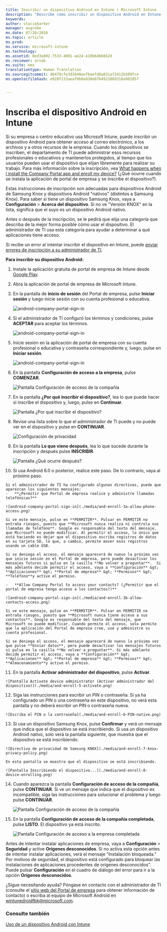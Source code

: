 ```yaml
---
title: Inscribir un dispositivo Android en Intune | Microsoft Intune
description: "Describe cómo inscribir un dispositivo Android en Intune."
keywords: 
author: staciebarker
manager: angrobe
ms.date: 07/26/2016
ms.topic: article
ms.prod: 
ms.service: microsoft-intune
ms.technology: 
ms.assetid: 0ed3a002-7533-4001-ae24-e10b64b66620
ms.reviewer: arnab
ms.suite: ems
translationtype: Human Translation
ms.sourcegitcommit: 46479cfe3d2648eefbaefd0a831af2412b509fce
ms.openlocfilehash: e920f133aeaf0b0a938e07b4923869318a902d57


---
```



# Inscriba el dispositivo Android en Intune

Si su empresa o centro educativo usa Microsoft Intune, puede inscribir un dispositivo Android para obtener acceso al correo electrónico, a los archivos y a otros recursos de la empresa. Cuando los dispositivos se inscriben, el departamento de TI puede administrar esos recursos profesionales o educativos y mantenerlos protegidos, al tiempo que los usuarios pueden usar el dispositivo que elijan libremente para realizar su trabajo. Para más información sobre la inscripción, vea [What happens when I install the Company Portal app and enroll my device?](what-happens-if-you-install-the-Company-Portal-app-and-enroll-your-device-in-intune-android.md) (¿Qué ocurre cuando se instala la aplicación de portal de empresa y se inscribe el dispositivo?).

Estas instrucciones de inscripción son adecuadas para dispositivos Android de Samsung Knox y dispositivos Android "nativos" (distintos a Samsung Knox). Para saber si tiene un dispositivo Samsung Knox, vaya a **Configuración** &gt; **Acerca del dispositivo**. Si no ve "Versión KNOX" en la lista, significa que el suyo es un dispositivo Android nativo.

Antes o después de la inscripción, se le pedirá que elija una categoría que describa de la mejor forma posible cómo usar el dispositivo. El administrador de TI usa esta categoría para ayudar a determinar a qué aplicaciones tiene acceso.

Si recibe un error al intentar inscribir el dispositivo en Intune, puede [enviar errores de inscripción a su administrador de TI](send-enrollment-errors-to-your-it-administrator-android.md).

**Para inscribir su dispositivo Android:**

1.  Instale la aplicación gratuita de portal de empresa de Intune desde [Google Play](http://play.google.com/store/apps/details?id=com.microsoft.windowsintune.companyportal).

2.  Abra la aplicación de portal de empresa de Microsoft Intune.

3.  En la pantalla de **inicio de sesión** del Portal de empresa, pulse **Iniciar sesión** y luego inicie sesión con su cuenta profesional o educativa.

    ![android-company-portal-sign-in](./media/and-enroll-0-welcome-screen.png)   

4.  Si el administrador de TI configuró los términos y condiciones, pulse **ACEPTAR** para aceptar los términos.

    ![android-company-portal-sign-in](./media/and-enroll-3-accept-terms.png)

5.  Inicie sesión en la aplicación de portal de empresa con su cuenta profesional o educativa y contraseña correspondiente y, luego, pulse en **Iniciar sesión**.

    ![android-company-portal-sign-in](./media/and-enroll-2-cp-sign-in.png)

6.  En la pantalla **Configuración de acceso a la empresa**, pulse **COMENZAR**.

    ![Pantalla Configuración de acceso de la compañía](./media/and-enroll-4a-comp-access-setup.png)

7.  En la pantalla **¿Por qué inscribir el dispositivo?**, lea lo que puede hacer si inscribe el dispositivo y, luego, pulse en **Continuar**.

    ![Pantalla ¿Por qué inscribir el dispositivo?](./media/and-enroll-4b-why-enroll.png)

8.  Revise una lista sobre lo que el administrador de TI puede y no puede ver en el dispositivo y pulse en **CONTINUAR**.

    ![Configuración de privacidad](./media/and-enroll-4c-we-care-privacy.png)

9.  En la pantalla **Lo que viene después**, lea lo que sucede durante la inscripción y después pulse **INSCRIBIR**.

    ![Pantalla ¿Qué ocurre después?](./media/and-enroll-4d-what-comes-next.png)

10.  Si usa Android 6.0 o posterior, realice este paso. De lo contrario, vaya al próximo paso.

    Si el administrador de TI ha configurado algunas directivas, puede que aparezcan los siguientes mensajes:
    -   **¿Permitir que Portal de empresa realice y administre llamadas telefónicas?**

    ![android-company-portal-sign-in](./media/and-enroll-3a-allow-phone-access.png)

    Si ve este mensaje, pulse en **PERMITIR**. Pulsar en PERMITIR no entraña riesgos, puesto que **Microsoft nunca realiza ni controla sus llamadas de teléfono**. Google es responsable del texto del mensaje, que Microsoft no puede modificar. Al permitir el acceso, lo único que está haciendo es dejar que el dispositivo escriba registros de datos en su tarjeta SD, lo que, a cambio, permite mover esos registros usando un cable USB.

    Si se deniega el acceso, el mensaje aparecerá de nuevo la próxima vez que inicie sesión en el Portal de empresa, pero puede desactivar los mensajes futuros si pulsa en la casilla **No volver a preguntar**.  Si más adelante decide permitir el acceso, vaya a **Configuración** &gt; **Aplicaciones** &gt; **Portal de empresa** &gt; **Permisos** &gt; **Teléfono**y active el permiso.

    -   **Allow Company Portal to access your contacts? (¿Permitir que el portal de empresa tenga acceso a los contactos?)**

    ![android-company-portal-sign-in](./media/and-enroll-3b-allow-contacts-access.png)

    Si ve este mensaje, pulse en **PERMITIR**. Pulsar en PERMITIR no entraña riesgos, puesto que **Microsoft nunca tiene acceso a sus contactos**. Google es responsable del texto del mensaje, que Microsoft no puede modificar. Cuando permite el acceso, solo permite que la aplicación del Portal de empresa cree, use y administre su cuenta profesional.

    Si se deniega el acceso, el mensaje aparecerá de nuevo la próxima vez que pulse **Enviar datos**, pero puede desactivar los mensajes futuros si pulsa en la casilla **No volver a preguntar**. Si más adelante decide permitir el acceso, vaya a **Configuración** &gt; **Aplicaciones** &gt; **Portal de empresa** &gt; **Permisos** &gt; **Almacenamiento**y active el permiso.

11.  En la pantalla **Activar administrador del dispositivo**, pulse **Activar**.

    ![Pantalla Activate device administrator (Activar administrador del dispositivo)](./media/and-enroll-5-activate.png)

12.  Siga las instrucciones para escribir un PIN o contraseña. Si ya ha configurado un PIN o una contraseña en este dispositivo, no verá esta pantalla y no deberá escribir un PIN o contraseña nueva.

    ![Escriba el PIN o la contraseña](./media/and-enroll-6-PIN-native.png)

13.  Si usa un dispositivo Samsung Knox, pulse **Confirmar** y verá un mensaje que indica que el dispositivo se está inscribiendo. Si usa un dispositivo Android nativo, solo verá la pantalla siguiente, que muestra que el dispositivo se está inscribiendo.

    ![Directiva de privacidad de Samsung KNOX](./media/and-enroll-7-knox-privacy-policy.png)

    En esta pantalla se muestra que el dispositivo se está inscribiendo.

    ![Pantalla Inscribiendo el dispositivo...](./media/and-enroll-8-device-enrolling.png)

14. Cuando aparezca la pantalla **Configuración de acceso de la compañía**, pulse **CONTINUAR**. Si ve un mensaje que indica que el dispositivo es incompatible, siga las instrucciones para solucionar el problema y luego pulse **CONTINUAR**.

    ![Pantalla Configuración de acceso de la compañía](./media/and-enroll-9-comp-access-setup.png)  

11. En la pantalla **Configuración de acceso de la compañía completada**, pulse **LISTO**. El dispositivo ya está inscrito.

    ![Pantalla Configuración de acceso a la empresa completada](./media/and-enroll-10-comp-access-setup-complete.png)

Antes de intentar instalar aplicaciones de empresa, vaya a **Configuración** &gt; **Seguridad** y active **Orígenes desconocidos**. Si no activa esta opción antes de intentar instalar aplicaciones, verá el mensaje "Instalación bloqueada." Por motivos de seguridad, el dispositivo está configurado para bloquear las instalaciones de aplicaciones procedentes de orígenes desconocidos". Puede pulsar **Configuración** en el cuadro de diálogo del error para ir a la opción **Orígenes desconocidos**.

¿Sigue necesitando ayuda? Póngase en contacto con el administrador de TI (consulte el [sitio web del Portal de empresa](http://portal.manage.microsoft.com) para obtener información de contacto) o escriba al equipo de Microsoft Android en wintunedroidfbk@microsoft.com.


### Consulte también
[Uso de un dispositivo Android con Intune](using-your-android-device-with-intune.md)



<!--HONumber=Aug16_HO2-->


